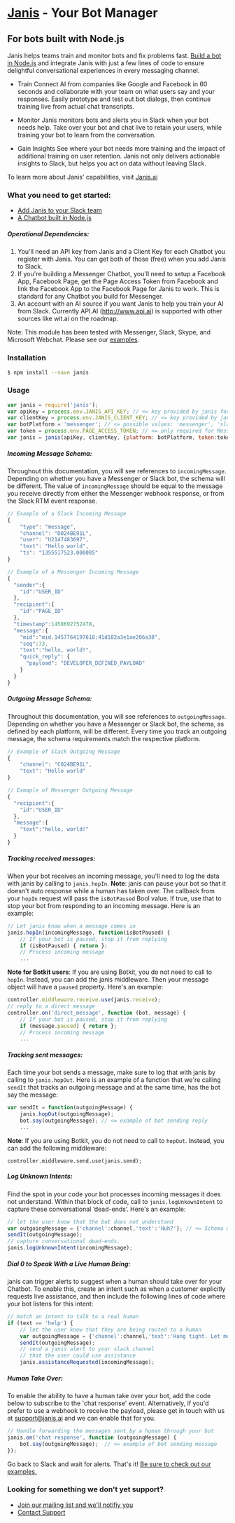 # [Janis](https://www.Janis.ai) - Your Bot Manager
## For bots built with Node.js

Janis helps teams train and monitor bots and fix problems fast.  [Build a bot in Node.js](./examples/) and integrate Janis with just a few lines of code to ensure delightful conversational experiences in every messaging channel.

* Train
Connect AI from companies like Google and Facebook in 60 seconds and collaborate with your team on what users say and your responses. Easily prototype and test out bot dialogs, then continue training live from actual chat transcripts.

* Monitor
Janis monitors bots and alerts you in Slack when your bot needs help. Take over your bot and chat live to retain your users, while training your bot to learn from the conversation.

* Gain Insights
See where your bot needs more training and the impact of additional training on user retention. Janis not only delivers actionable insights to Slack, but helps you act on data without leaving Slack.

To learn more about Janis' capabilities, visit [Janis.ai](https://www.janis.ai)

### What you need to get started:
* [Add Janis to your Slack team](https://www.janis.ai)
* [A Chatbot built in Node.js](./examples/)

##### Operational Dependencies:
1.  You'll need an API key from Janis and a Client Key for each Chatbot you register with Janis.  You can get both of those (free) when you add Janis to Slack. 
2.  If you're building a Messenger Chatbot, you'll need to setup a Facebook App, Facebook Page, get the Page Access Token from Facebook and link the Facebook App to the Facebook Page for Janis to work. This is standard for any Chatbot you build for Messenger.
3.  An account with an AI source if you want Janis to help you train your AI from Slack.  Currently API.AI (http://www.api.ai) is supported with other sources like wit.ai on the roadmap.

Note: This module has been tested with Messenger, Slack, Skype, and Microsoft Webchat. Please see our [examples](./examples/).

### Installation

```bash
$ npm install --save janis
```


### Usage

```javascript
var janis = require('janis');
var apiKey = process.env.JANIS_API_KEY; // <= key provided by janis for Slack
var clientKey = process.env.JANIS_CLIENT_KEY; // <= key provided by janis for Slack
var botPlatform = 'messenger'; // <= possible values: 'messenger', 'slack', 'microsoft'
var token = process.env.PAGE_ACCESS_TOKEN; // <= only required for Messenger bots.
var janis = janis(apiKey, clientKey, {platform: botPlatform, token:token});
```
##### Incoming Message Schema:
Throughout this documentation, you will see references to `incomingMessage`. Depending on whether you have a Messenger or Slack bot, the schema will be different. The value of `incomingMessage` should be equal to the message you receive directly from either the Messenger webhook response, or from the Slack RTM event response.

```javascript
// Example of a Slack Incoming Message
{
    "type": "message",
    "channel": "D024BE91L",
    "user": "U2147483697",
    "text": "Hello world",
    "ts": "1355517523.000005"
}

// Example of a Messenger Incoming Message
{
  "sender":{
    "id":"USER_ID"
  },
  "recipient":{
    "id":"PAGE_ID"
  },
  "timestamp":1458692752478,
  "message":{
    "mid":"mid.1457764197618:41d102a3e1ae206a38",
    "seq":73,
    "text":"hello, world!",
    "quick_reply": {
      "payload": "DEVELOPER_DEFINED_PAYLOAD"
    }
  }
}  
```

##### Outgoing Message Schema:
Throughout this documentation, you will see references to `outgoingMessage`. Depending on whether you have a Messenger or Slack bot, the schema, as defined by each platform, will be different. Every time you track an outgoing message, the schema requirements match the respective platform.

```javascript
// Example of Slack Outgoing Message
{
    "channel": "C024BE91L",
    "text": "Hello world"
}

// Exmaple of Messenger Outgoing Message
{
  "recipient":{
    "id":"USER_ID"
  },
  "message":{
    "text":"hello, world!"
  }
}
```

##### Tracking received messages:

When your bot receives an incoming message, you'll need to log the data with janis by calling to `janis.hopIn`. 
__Note__: janis can pause your bot so that it doesn't auto response while a human has taken over. The callback from your `hopIn` request will pass the `isBotPaused` Bool value. If true, use that to stop your bot from responding to an incoming message. Here is an example:

```javascript
// Let janis know when a message comes in 
janis.hopIn(incomingMessage, function(isBotPaused) {
    // If your bot is paused, stop it from replying
    if (isBotPaused) { return };
    // Process incoming message
    ...
```
__Note for Botkit users__: If you are using Botkit, you do not need to call to `hopIn`. Instead, you can add the janis middleware. Then your message object will have a `paused` property. Here's an example:
```javascript
controller.middleware.receive.use(janis.receive);
// reply to a direct message
controller.on('direct_message', function (bot, message) {
    // If your bot is paused, stop it from replying
    if (message.paused) { return };
    // Process incoming message
    ...
```


##### Tracking sent messages:

Each time your bot sends a message, make sure to log that with janis by calling to `janis.hopOut`. Here is an example of a function that we're calling `sendIt` that tracks an outgoing message and at the same time, has the bot say the message:
```javascript
var sendIt = function(outgoingMessage) {
    janis.hopOut(outgoingMessage);
    bot.say(outgoingMessage); // <= example of bot sending reply
    ...
```
__Note__: If you are using Botkit, you do not need to call to `hopOut`. Instead, you can add the following middleware:
```
controller.middleware.send.use(janis.send);
```

##### Log Unknown Intents:

Find the spot in your code your bot processes incoming messages it does not understand. Within that block of code, call to `janis.logUnkownIntent` to capture these conversational ‘dead-ends’. Here's an example:

```javascript
// let the user know that the bot does not understand
var outgoingMessage = {'channel':channel,'text':'Huh?'}; // <= Schema matches Slack
sendIt(outgoingMessage);
// capture conversational dead-ends.
janis.logUnknownIntent(incomingMessage);
```
##### Dial 0 to Speak With a Live Human Being:

janis can trigger alerts to suggest when a human should take over for your Chatbot. To enable this, create an intent such as when a customer explicitly requests live assistance, and then include the following lines of code where your bot listens for this intent:

```javascript
// match an intent to talk to a real human
if (text == 'help') {
    // let the user know that they are being routed to a human
    var outgoingMessage = {'channel':channel,'text':'Hang tight. Let me see what I can do.'};  // <= Schema matches Slack
    sendIt(outgoingMessage);
    // send a janis alert to your slack channel
    // that the user could use assistance
    janis.assistanceRequested(incomingMessage);
```

##### Human Take Over:

To enable the ability to have a human take over your bot, add the code below to subscribe to the 'chat response' event. Alternatively, if you'd prefer to use a webhook to receive the payload, please get in touch with us at support@janis.ai and we can enable that for you.

```javascript
// Handle forwarding the messages sent by a human through your bot
janis.on('chat response', function (outgoingMessage) {
    bot.say(outgoingMessage);  // <= example of bot sending message
});
```

Go back to Slack and wait for alerts. That's it! 
[Be sure to check out our examples.](./examples/)


### Looking for something we don't yet support?  
* [Join our mailing list and we'll notifiy you](https://www.janis.ai)
* [Contact Support](mailto:support@janis.ai)
